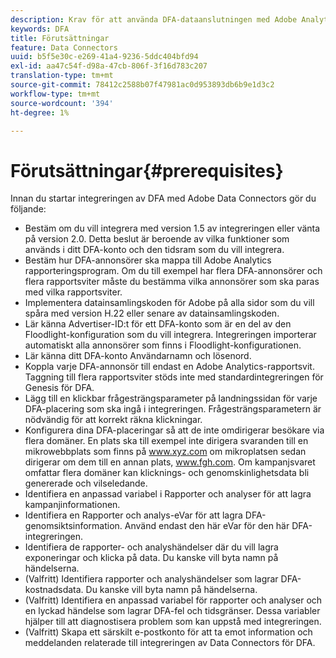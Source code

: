 ```yaml
---
description: Krav för att använda DFA-dataanslutningen med Adobe Analytics.
keywords: DFA
title: Förutsättningar
feature: Data Connectors
uuid: b5f5e30c-e269-41a4-9236-5ddc404bfd94
exl-id: aa47c54f-d98a-47cb-806f-3f16d783c207
translation-type: tm+mt
source-git-commit: 78412c2588b07f47981ac0d953893db6b9e1d3c2
workflow-type: tm+mt
source-wordcount: '394'
ht-degree: 1%

---
```


# Förutsättningar{#prerequisites}

Innan du startar integreringen av DFA med Adobe Data Connectors gör du följande:

* Bestäm om du vill integrera med version 1.5 av integreringen eller vänta på version 2.0. Detta beslut är beroende av vilka funktioner som används i ditt DFA-konto och den tidsram som du vill integrera.
* Bestäm hur DFA-annonsörer ska mappa till Adobe Analytics rapporteringsprogram. Om du till exempel har flera DFA-annonsörer och flera rapportsviter måste du bestämma vilka annonsörer som ska paras med vilka rapportsviter.
* Implementera datainsamlingskoden för Adobe på alla sidor som du vill spåra med version H.22 eller senare av datainsamlingskoden.
* Lär känna Advertiser-ID:t för ett DFA-konto som är en del av den Floodlight-konfiguration som du vill integrera. Integreringen importerar automatiskt alla annonsörer som finns i Floodlight-konfigurationen.
* Lär känna ditt DFA-konto Användarnamn och lösenord.
* Koppla varje DFA-annonsör till endast en Adobe Analytics-rapportsvit. Taggning till flera rapportsviter stöds inte med standardintegreringen för Genesis för DFA.
* Lägg till en klickbar frågesträngsparameter på landningssidan för varje DFA-placering som ska ingå i integreringen. Frågesträngsparametern är nödvändig för att korrekt räkna klickningar.
* Konfigurera dina DFA-placeringar så att de inte omdirigerar besökare via flera domäner. En plats ska till exempel inte dirigera svaranden till en mikrowebbplats som finns på www.xyz.com om mikroplatsen sedan dirigerar om dem till en annan plats, www.fgh.com. Om kampanjsvaret omfattar flera domäner kan klicknings- och genomskinlighetsdata bli genererade och vilseledande.
* Identifiera en anpassad variabel i Rapporter och analyser för att lagra kampanjinformationen.
* Identifiera en Rapporter och analys-eVar för att lagra DFA-genomsiktsinformation. Använd endast den här eVar för den här DFA-integreringen.
* Identifiera de rapporter- och analyshändelser där du vill lagra exponeringar och klicka på data. Du kanske vill byta namn på händelserna.
* (Valfritt) Identifiera rapporter och analyshändelser som lagrar DFA-kostnadsdata. Du kanske vill byta namn på händelserna.
* (Valfritt) Identifiera en anpassad variabel för rapporter och analyser och en lyckad händelse som lagrar DFA-fel och tidsgränser. Dessa variabler hjälper till att diagnostisera problem som kan uppstå med integreringen.
* (Valfritt) Skapa ett särskilt e-postkonto för att ta emot information och meddelanden relaterade till integreringen av Data Connectors för DFA.
